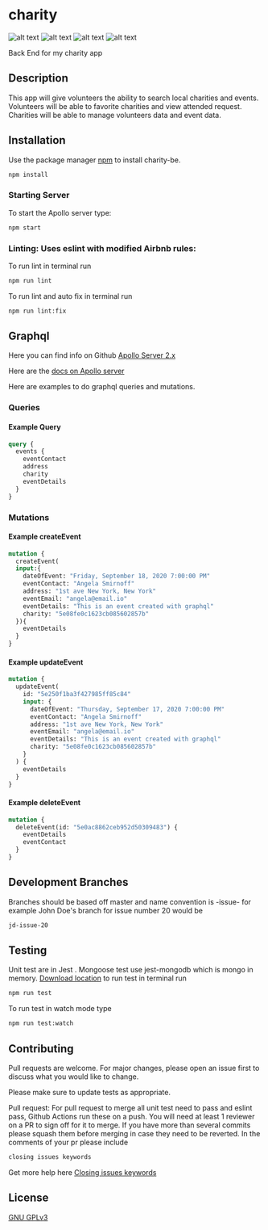 # charity

![alt text](https://img.shields.io/github/issues/wesbubeck/charity-be "Issues Badge")
![alt text](https://img.shields.io/github/forks/wesbubeck/charity-be "Forks Badge")
![alt text](https://img.shields.io/github/stars/wesbubeck/charity-be "Issues Badge")
![alt text](https://img.shields.io/github/license/wesbubeck/charity-be "Issues Badge")

Back End for my charity app

## Description

This app will give volunteers the ability to search local charities and events. Volunteers will be able to favorite charities and view attended request. Charities will be able to manage volunteers data and event data.

## Installation

Use the package manager [npm](https://www.npmjs.com/) to install charity-be.

```bash
npm install
```

### Starting Server

To start the Apollo server type:

```bash
npm start
```

### Linting: Uses eslint with modified Airbnb rules:

To run lint in terminal run

```bash
npm run lint
```

To run lint and auto fix in terminal run

```bash
npm run lint:fix
```

## Graphql

Here you can find info on Github [Apollo Server 2.x](https://github.com/apollographql/apollo-server)

Here are the [docs on Apollo server](https://www.apollographql.com/docs/apollo-server/getting-started/)

Here are examples to do graphql queries and mutations.

### Queries

#### Example Query

```graphql
query {
  events {
    eventContact
    address
    charity
    eventDetails
  }
}
```

### Mutations

#### Example createEvent

```graphql
mutation {
  createEvent(
  input:{
    dateOfEvent: "Friday, September 18, 2020 7:00:00 PM"
    eventContact: "Angela Smirnoff"
    address: "1st ave New York, New York"
    eventEmail: "angela@email.io"
    eventDetails: "This is an event created with graphql"
    charity: "5e08fe0c1623cb085602857b"
  }){
    eventDetails
  }
}

```

#### Example updateEvent

```graphql
mutation {
  updateEvent(
    id: "5e250f1ba3f427985ff85c84"
    input: {
      dateOfEvent: "Thursday, September 17, 2020 7:00:00 PM"
      eventContact: "Angela Smirnoff"
      address: "1st ave New York, New York"
      eventEmail: "angela@email.io"
      eventDetails: "This is an event created with graphql"
      charity: "5e08fe0c1623cb085602857b"
    }
  ) {
    eventDetails
  }
}
```

#### Example deleteEvent

```graphql
mutation {
  deleteEvent(id: "5e0ac8862ceb952d50309483") {
    eventDetails
    eventContact
  }
}
```

## Development Branches

Branches should be based off master and name convention is -issue- for example John Doe's branch for issue number 20 would be

```bash
jd-issue-20
```

## Testing

Unit test are in Jest . Mongoose test use jest-mongodb which is mongo in memory. [Download location](https://github.com/shelfio/jest-mongodb)
to run test in terminal run

```bash
npm run test
```

To run test in watch mode type

```bash
npm run test:watch
```

## Contributing

Pull requests are welcome. For major changes, please open an issue first to discuss what you would like to change.

Please make sure to update tests as appropriate.

Pull request: For pull request to merge all unit test need to pass and eslint pass, Github Actions run these on a push. You will need at least 1 reviewer on a PR to sign off for it to merge. If you have more than several commits please squash them before merging in case they need to be reverted. In the comments of your pr please include

```bash
closing issues keywords
```

Get more help here [Closing issues keywords](https://help.github.com/en/github/managing-your-work-on-github/closing-issues-using-keywords)

## License

[GNU GPLv3](https://choosealicense.com/licenses/gpl-3.0/)
